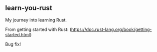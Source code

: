 ## learn-you-rust

My journey into learning Rust.

From getting started with Rust: (https://doc.rust-lang.org/book/getting-started.html)

Bug fix!

